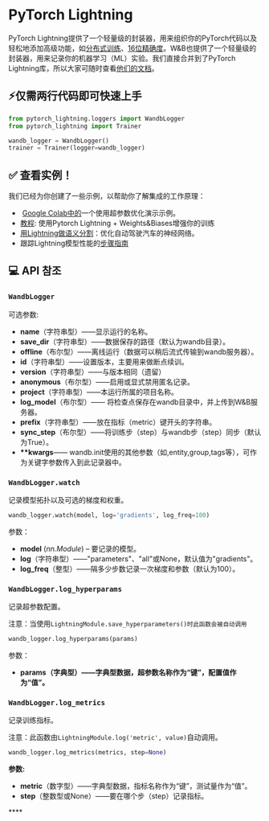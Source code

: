 # PyTorch Lightning

 PyTorch Lightning提供了一个轻量级的封装器，用来组织你的PyTorch代码以及轻松地添加高级功能，如[分布式训练](https://pytorch-lightning.readthedocs.io/en/latest/multi_gpu.html)、[16位精确度](https://pytorch-lightning.readthedocs.io/en/latest/amp.html)。W&B也提供了一个轻量级的封装器，用来记录你的机器学习（ML）实验。我们直接合并到了PyTorch Lightning库，所以大家可随时查看[他们的文档](https://pytorch-lightning.readthedocs.io/en/latest/loggers.html#weights-and-biases)。

## ⚡**仅需两行代码即可快速上手**

```python
from pytorch_lightning.loggers import WandbLogger
from pytorch_lightning import Trainer

wandb_logger = WandbLogger()
trainer = Trainer(logger=wandb_logger)
```

## ✅ **查看实例！**

我们已经为你创建了一些示例，以帮助你了解集成的工作原理：

*  ​ [Google Colab中的](https://colab.research.google.com/drive/16d1uctGaw2y9KhGBlINNTsWpmlXdJwRW?usp=sharing)一个使用超参数优化演示示例。
*  [教程](https://colab.research.google.com/github/wandb/examples/blob/master/colabs/pytorch-lightning/Supercharge_your_Training_with_Pytorch_Lightning_%2B_Weights_%26_Biases.ipynb): 使用Pytorch Lightning + Weights&Biases增强你的训练
*  ​[用Lightning做语义分割](https://wandb.ai/borisd13/lightning-kitti/reports/Lightning-Kitti--Vmlldzo3MTcyMw)：优化自动驾驶汽车的神经网络。
*  跟踪Lightning模型性能的[步骤指南](https://app.wandb.ai/cayush/pytorchlightning/reports/Use-Pytorch-Lightning-with-Weights-%26-Biases--Vmlldzo2NjQ1Mw) ​

## **💻 API 참조**

### `WandbLogger`

可选参数:

*   **name**（字符串型）——显示运行的名称。
*  **save\_dir**（字符串型）——数据保存的路径（默认为wandb目录）。
* **offline**（布尔型）——离线运行（数据可以稍后流式传输到wandb服务器）。
*  **id**（字符串型）——设置版本，主要用来做断点续训。
* **version**（字符串型）——与版本相同（遗留）
* **anonymous**（布尔型）——启用或显式禁用匿名记录。
* **project**（字符串型）——本运行所属的项目名称。
*  **log\_model**（布尔型）—— 将检查点保存在wandb目录中，并上传到W&B服务器。
*  **prefix**（字符串型）——放在指标（metric）键开头的字符串。
* **sync\_step**（布尔型）——将训练步（step）与wandb步（step）同步（默认为True）。
* **\*\*kwargs**—— wandb.init使用的其他参数（如,entity,group,tags等），可作为关键字参数传入到此记录器中。

### **`WandbLogger.watch`**

记录模型拓扑以及可选的梯度和权重。

```python
wandb_logger.watch(model, log='gradients', log_freq=100)
```

参数：

* **model** \(_nn.Module_\) – 要记录的模型。
* **log**（字符串型）——"parameters"、"all"或None，默认值为"gradients"。
* **log\_freq**（整型）——隔多少步数记录一次梯度和参数（默认为100）。

### **`WandbLogger.log_hyperparams`**

记录超参数配置。

注意：当使用`LightningModule.save_hyperparameters()时此函数会被自动调用`

```python
wandb_logger.log_hyperparams(params)
```

 参数：

* **params（字典型）——字典型数据，超参数名称作为“键”，配置值作为“值”。**

### `WandbLogger.log_metrics`

 记录训练指标。

注意：此函数由`LightningModule.log('metric', value)`自动调用。

```python
wandb_logger.log_metrics(metrics, step=None)
```

 **参数:**

* **metric**（数字型）——字典型数据，指标名称作为“键”，测试量作为“值”。
* **step**（整数型或None）——要在哪个步（step）记录指标。

\*\*\*\*

